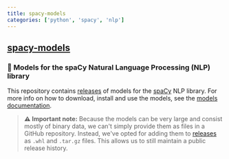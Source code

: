 ```yaml
---
title: spacy-models
categories: ['python', 'spacy', 'nlp']
---
```

## [spacy-models](https://github.com/explosion/spacy-models)

### 💫  Models for the spaCy Natural Language Processing (NLP) library


This repository contains
[releases](https://github.com/explosion/spacy-models/releases) of models for
the [spaCy](https://github.com/explosion/spaCy) NLP library. For more info on
how to download, install and use the models, see the [models
documentation](https://spacy.io/usage/models).

> **⚠️ Important note:** Because the models can be very large and consist mostly
> of binary data, we can't simply provide them as files in a GitHub repository.
> Instead, we've opted for adding them to
> [releases](https://github.com/explosion/spacy-models/releases) as `.whl` and
> `.tar.gz` files. This allows us to still maintain a public release history.
